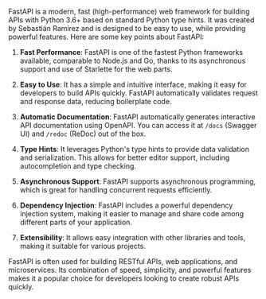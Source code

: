 FastAPI is a modern, fast (high-performance) web framework for building APIs with Python 3.6+ based on standard Python type hints. It was created by Sebastián Ramírez and is designed to be easy to use, while providing powerful features. Here are some key points about FastAPI:

1. **Fast Performance**: FastAPI is one of the fastest Python frameworks available, comparable to Node.js and Go, thanks to its asynchronous support and use of Starlette for the web parts.

2. **Easy to Use**: It has a simple and intuitive interface, making it easy for developers to build APIs quickly. FastAPI automatically validates request and response data, reducing boilerplate code.

3. **Automatic Documentation**: FastAPI automatically generates interactive API documentation using OpenAPI. You can access it at `/docs` (Swagger UI) and `/redoc` (ReDoc) out of the box.

4. **Type Hints**: It leverages Python's type hints to provide data validation and serialization. This allows for better editor support, including autocompletion and type checking.

5. **Asynchronous Support**: FastAPI supports asynchronous programming, which is great for handling concurrent requests efficiently.

6. **Dependency Injection**: FastAPI includes a powerful dependency injection system, making it easier to manage and share code among different parts of your application.

7. **Extensibility**: It allows easy integration with other libraries and tools, making it suitable for various projects.

FastAPI is often used for building RESTful APIs, web applications, and microservices. Its combination of speed, simplicity, and powerful features makes it a popular choice for developers looking to create robust APIs quickly.
